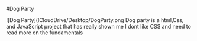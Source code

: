 #Dog Party

![Dog Party](ICloudDrive/Desktop/DogParty.png
Dog party is a html,Css, and JavaScript project that has really shown me I dont like CSS and need to read more on the fundamentals 
